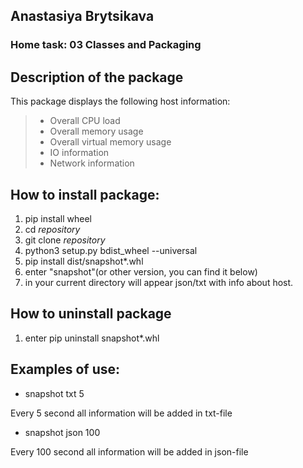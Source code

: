 ## Anastasiya Brytsikava

### Home task: 03 Classes and Packaging 

## Description of the package
This package displays the following host information:

>- Overall CPU load
>- Overall memory usage
>- Overall virtual memory usage
>- IO information
>- Network information 

## How to install package:

1) pip install wheel
2) cd *repository*
3) git clone *repository*
4) python3 setup.py bdist_wheel --universal
5) pip install dist/snapshot*.whl
6) enter "snapshot"(or other version, you can find it below)
7) in your current directory will appear json/txt with info about host.

## How to uninstall package
1) enter pip uninstall snapshot*.whl

## Examples of use:
+ snapshot txt 5
>
Every 5 second all information will be added in txt-file
+ snapshot json 100
>
Every 100 second all information will be added in json-file
